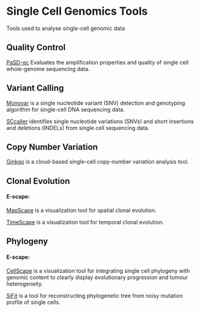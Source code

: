 # Single Cell Genomics Tools
Tools used to analyse single-cell genomic data

## Quality Control
[PaSD-qc](https://github.com/parklab/PaSDqc)
Evaluates the amplification properties and quality of single cell whole-genome sequencing data.

## Variant Calling
[Monovar](https://bitbucket.org/hamimzafar/monovar) is a single nucleotide variant (SNV) detection and genotyping algorithm for single-cell DNA sequencing data.

[SCcaller](https://github.com/biosinodx/SCcaller/) identifies single nucleotide variations (SNVs) and short insertions and deletions (INDELs) from single cell sequencing data.


## Copy Number Variation
[Ginkgo](https://github.com/robertaboukhalil/ginkgo) is a cloud-based single-cell copy-number variation analysis tool.


## Clonal Evolution
#### E-scape: 
  [MapScape](https://bioconductor.org/packages/devel/bioc/vignettes/mapscape/inst/doc/mapscape_vignette.html) is a visualization tool for spatial clonal evolution.
  
  [TimeScape](https://bioconductor.org/packages/devel/bioc/vignettes/timescape/inst/doc/timescape_vignette.html) is a visualization tool for temporal clonal evolution.

## Phylogeny
#### E-scape:
  [CellScape](https://bioconductor.org/packages/devel/bioc/vignettes/cellscape/inst/doc/cellscape_vignette.html) is a visualization tool for integrating single cell phylogeny with genomic content to clearly display evolutionary progression and tumour heterogeneity.

  [SiFit](https://bitbucket.org/hamimzafar/sifit) is a tool for reconstructing phylogenetic tree from noisy mutation profile of single cells.
